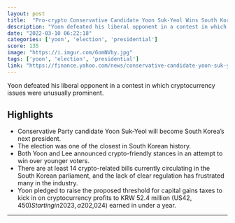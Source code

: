 ```yaml
---
layout: post
title:  "Pro-crypto Conservative Candidate Yoon Suk-Yeol Wins South Korea’s Presidential Election: He vowed to deregulate crypto if he wins"
description: "Yoon defeated his liberal opponent in a contest in which cryptocurrency issues were unusually prominent."
date: "2022-03-10 06:22:18"
categories: ['yoon', 'election', 'presidential']
score: 135
image: "https://i.imgur.com/6omNVby.jpg"
tags: ['yoon', 'election', 'presidential']
link: "https://finance.yahoo.com/news/conservative-candidate-yoon-suk-yeol-215045220.html?fr=sycsrp_catchall"
---
```


Yoon defeated his liberal opponent in a contest in which cryptocurrency issues were unusually prominent.

## Highlights

- Conservative Party candidate Yoon Suk-Yeol will become South Korea’s next president.
- The election was one of the closest in South Korean history.
- Both Yoon and Lee announced crypto-friendly stances in an attempt to win over younger voters.
- There are at least 14 crypto-related bills currently circulating in the South Korean parliament, and the lack of clear regulation has frustrated many in the industry.
- Yoon pledged to raise the proposed threshold for capital gains taxes to kick in on cryptocurrency profits to KRW 52.4 million (US$42,450) Starting in 2023, a 20% tax is to be levied on crypto gains above KRW 2.5 million ($2,024) earned in under a year.

---
